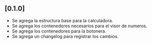 ## [0.1.0]

- Se agrega la estructura base para la calculadora.
- Se agrega los contenedores necesarios para el visor de numeros.
- Se agrega los contenedores para la botonera.
- Se agrega un changelog para registrar los cambios.
